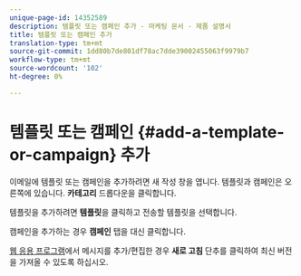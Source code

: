 ```yaml
---
unique-page-id: 14352589
description: 템플릿 또는 캠페인 추가 - 마케팅 문서 - 제품 설명서
title: 템플릿 또는 캠페인 추가
translation-type: tm+mt
source-git-commit: 1dd80b7de801df78ac7dde39002455063f9979b7
workflow-type: tm+mt
source-wordcount: '102'
ht-degree: 0%

---
```



# 템플릿 또는 캠페인 {#add-a-template-or-campaign} 추가

이메일에 템플릿 또는 캠페인을 추가하려면 새 작성 창을 엽니다. 템플릿과 캠페인은 오른쪽에 있습니다. **카테고리** 드롭다운을 클릭합니다.

템플릿을 추가하려면 **템플릿**&#x200B;을 클릭하고 전송할 템플릿을 선택합니다.

캠페인을 추가하는 경우 **캠페인** 탭을 대신 클릭합니다.

[웹 응용 프로그램](https://toutapp.com/login)에서 메시지를 추가/편집한 경우 **새로 고침** 단추를 클릭하여 최신 버전을 가져올 수 있도록 하십시오.

